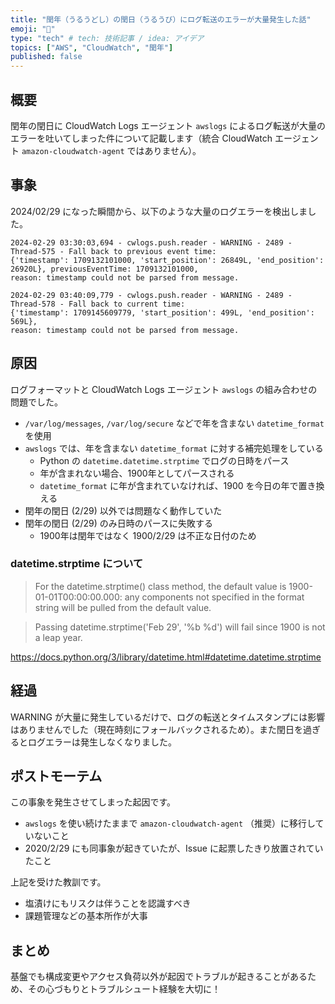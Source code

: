 ```yaml
---
title: "閏年（うるうどし）の閏日（うるうび）にログ転送のエラーが大量発生した話"
emoji: "📅"
type: "tech" # tech: 技術記事 / idea: アイデア
topics: ["AWS", "CloudWatch", "閏年"]
published: false
---
```


## 概要

閏年の閏日に CloudWatch Logs エージェント `awslogs` によるログ転送が大量のエラーを吐いてしまった件について記載します（統合 CloudWatch エージェント `amazon-cloudwatch-agent` ではありません）。

## 事象

2024/02/29 になった瞬間から、以下のような大量のログエラーを検出しました。

```text
2024-02-29 03:30:03,694 - cwlogs.push.reader - WARNING - 2489 - Thread-575 - Fall back to previous event time:
{'timestamp': 1709132101000, 'start_position': 26849L, 'end_position': 26920L}, previousEventTime: 1709132101000,
reason: timestamp could not be parsed from message.
```

```text
2024-02-29 03:40:09,779 - cwlogs.push.reader - WARNING - 2489 - Thread-578 - Fall back to current time:
{'timestamp': 1709145609779, 'start_position': 499L, 'end_position': 569L},
reason: timestamp could not be parsed from message.
```

## 原因

ログフォーマットと CloudWatch Logs エージェント `awslogs` の組み合わせの問題でした。

- `/var/log/messages`, `/var/log/secure` などで年を含まない `datetime_format` を使用
- `awslogs` では、年を含まない `datetime_format` に対する補完処理をしている
  - Python の `datetime.datetime.strptime` でログの日時をパース
  - 年が含まれない場合、1900年としてパースされる
  - `datetime_format` に年が含まれていなければ、1900 を今日の年で置き換える
- 閏年の閏日 (2/29) 以外では問題なく動作していた
- 閏年の閏日 (2/29) のみ日時のパースに失敗する
  - 1900年は閏年ではなく 1900/2/29 は不正な日付のため

### datetime.strptime について

> For the datetime.strptime() class method, the default value is 1900-01-01T00:00:00.000: any components not specified in the format string will be pulled from the default value.

> Passing datetime.strptime('Feb 29', '%b %d') will fail since 1900 is not a leap year.

https://docs.python.org/3/library/datetime.html#datetime.datetime.strptime

## 経過

WARNING が大量に発生しているだけで、ログの転送とタイムスタンプには影響はありませんでした（現在時刻にフォールバックされるため）。また閏日を過ぎるとログエラーは発生しなくなりました。

## ポストモーテム

この事象を発生させてしまった起因です。

- `awslogs` を使い続けたままで `amazon-cloudwatch-agent` （推奨）に移行していないこと
- 2020/2/29 にも同事象が起きていたが、Issue に起票したきり放置されていたこと

上記を受けた教訓です。

- 塩漬けにもリスクは伴うことを認識すべき
- 課題管理などの基本所作が大事

## まとめ

基盤でも構成変更やアクセス負荷以外が起因でトラブルが起きることがあるため、その心づもりとトラブルシュート経験を大切に！
